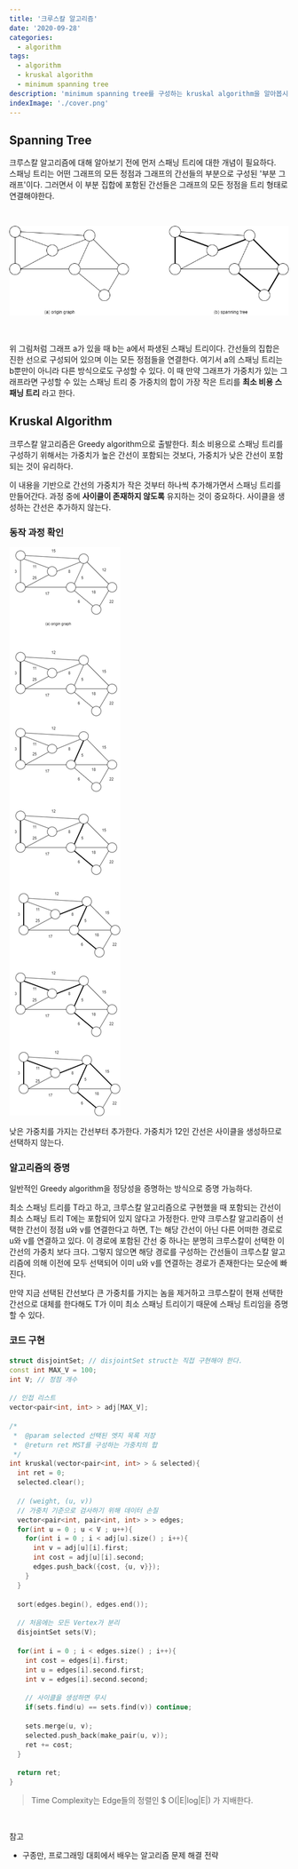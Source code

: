 ```yaml
---
title: '크루스칼 알고리즘'
date: '2020-09-28'
categories:
  - algorithm
tags:
  - algorithm
  - kruskal algorithm
  - minimum spanning tree
description: 'minimum spanning tree를 구성하는 kruskal algorithm을 알아봅시다'
indexImage: './cover.png'
---
```


## Spanning Tree  

크루스칼 알고리즘에 대해 알아보기 전에 먼저 스패닝 트리에 대한 개념이 필요하다.  
스패닝 트리는 어떤 그래프의 모든 정점과 그래프의 간선들의 부분으로 구성된 '부분 그래프'이다. 
그러면서 이 부분 집합에 포함된 간선들은 그래프의 모든 정점을 트리 형태로 연결해야한다.

<br/>

![spanning_tree](./spanning_tree.png)

<br/>

위 그림처럼 그래프 a가 있을 때 b는 a에서 파생된 스패닝 트리이다. 
간선들의 집합은 진한 선으로 구성되어 있으며 이는 모든 정점들을 연결한다. 
여기서 a의 스패닝 트리는 b뿐만이 아니라 다른 방식으로도 구성할 수 있다. 
이 때 만약 그래프가 가중치가 있는 그래프라면 구성할 수 있는 스패닝 트리 중 
가중치의 합이 가장 작은 트리를 **최소 비용 스패닝 트리** 라고 한다.

## Kruskal Algorithm  

크루스칼 알고리즘은 Greedy algorithm으로 출발한다. 
최소 비용으로 스패닝 트리를 구성하기 위해서는 
가중치가 높은 간선이 포함되는 것보다, 가중치가 낮은 간선이 포함되는 것이 유리하다.  

이 내용을 기반으로 간선의 가중치가 작은 것부터 하나씩 추가해가면서 스패닝 트리를 만들어간다. 
과정 중에 **사이클이 존재하지 않도록** 유지하는 것이 중요하다. 사이클을 생성하는 간선은 추가하지 않는다.

### 동작 과정 확인 

![minimum_spanning_tree_kruskal](./minimum_spanning_tree_kruskal.png)

낮은 가중치를 가지는 간선부터 추가한다. 가중치가 12인 간선은 사이클을 생성하므로 선택하지 않는다.

### 알고리즘의 증명  

일반적인 Greedy algorithm을 정당성을 증명하는 방식으로 증명 가능하다. 

최소 스패닝 트리를 T라고 하고, 크루스칼 알고리즘으로 구현했을 때 포함되는 간선이 최소 스패닝 트리 T에는 포함되어 있지 않다고 가정한다. 
만약 크루스칼 알고리즘이 선택한 간선이 정점 u와 v를 연결한다고 하면, T는 해당 간선이 아닌 다른 어떠한 경로로 u와 v를 연결하고 있다. 
이 경로에 포함된 간선 중 하나는 분명히 크루스칼이 선택한 이 간선의 가중치 보다 크다. 
그렇지 않으면 해당 경로를 구성하는 간선들이 크루스칼 알고리즘에 의해 이전에 모두 선택되어 이미 u와 v를 연결하는 경로가 존재한다는 모순에 빠진다.  

만약 지금 선택된 간선보다 큰 가중치를 가지는 놈을 제거하고 크루스칼이 현재 선택한 간선으로 대체를 한다해도 T가 이미 최소 스패닝 트리이기 때문에 스패닝 트리임을 증명할 수 있다. 

### 코드 구현  

``` cpp
struct disjointSet; // disjointSet struct는 직접 구현해야 한다.
const int MAX_V = 100;
int V; // 정점 개수

// 인접 리스트
vector<pair<int, int> > adj[MAX_V];

/*
 *  @param selected 선택된 엣지 목록 저장
 *  @return ret MST를 구성하는 가중치의 합
 */
int kruskal(vector<pair<int, int> > & selected){
  int ret = 0;
  selected.clear();

  // (weight, (u, v))
  // 가중치 기준으로 검사하기 위해 데이터 손질
  vector<pair<int, pair<int, int> > > edges;
  for(int u = 0 ; u < V ; u++){
    for(int i = 0 ; i < adj[u].size() ; i++){
      int v = adj[u][i].first;
      int cost = adj[u][i].second;
      edges.push_back({cost, {u, v}});
    }
  }

  sort(edges.begin(), edges.end());

  // 처음에는 모든 Vertex가 분리
  disjointSet sets(V);

  for(int i = 0 ; i < edges.size() ; i++){
    int cost = edges[i].first;
    int u = edges[i].second.first;
    int v = edges[i].second.second;

    // 사이클을 생성하면 무시
    if(sets.find(u) == sets.find(v)) continue;

    sets.merge(u, v);
    selected.push_back(make_pair(u, v));
    ret += cost;
  }

  return ret;
}
```

> Time Complexity는 Edge들의 정렬인 $ O(\|E\|log\|E\|) 가 지배한다.

<br/>

참고
- 구종만, 프로그래밍 대회에서 배우는 알고리즘 문제 해결 전략